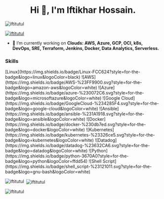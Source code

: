 <h1 align="center">Hi 👋, I'm Iftikhar Hossain.</h1>


<p align="left"> <img src="https://komarev.com/ghpvc/?username=iftitutul&label=Profile%20views&color=0e75b6&style=flat" alt="iftitutul" /> </p>

<p align="left"> <a href="https://github.com/ryo-ma/github-profile-trophy"><img src="https://github-profile-trophy.vercel.app/?username=iftitutul" alt="iftitutul" /></a> </p>



- 🌱 I’m currently working on **Clouds: AWS, Azure, GCP, OCI, k8s, DevOps, SRE, Terraform, Jenkins, Docker, Data Analytics, Serverless.**

<h3> Skills </h3>
[Linux](https://img.shields.io/badge/Linux-FCC624?style=for-the-badge&logo=linux&logoColor=black)
![AWS](https://img.shields.io/badge/AWS-%23FF9900.svg?style=for-the-badge&logo=amazon-aws&logoColor=white)
![Azure](https://img.shields.io/badge/azure-%230072C6.svg?style=for-the-badge&logo=microsoftazure&logoColor=white)
![Google Cloud](https://img.shields.io/badge/GoogleCloud-%234285F4.svg?style=for-the-badge&logo=google-cloud&logoColor=white)
![Ansible](https://img.shields.io/badge/ansible-%231A1918.svg?style=for-the-badge&logo=ansible&logoColor=white)
![Docker](https://img.shields.io/badge/docker-%230db7ed.svg?style=for-the-badge&logo=docker&logoColor=white)
![Kubernetes](https://img.shields.io/badge/kubernetes-%23326ce5.svg?style=for-the-badge&logo=kubernetes&logoColor=white)
![Datadog](https://img.shields.io/badge/datadog-%23632CA6.svg?style=for-the-badge&logo=datadog&logoColor=white)
![Python](https://img.shields.io/badge/python-3670A0?style=for-the-badge&logo=python&logoColor=ffdd54)
![Shell Script](https://img.shields.io/badge/shell_script-%23121011.svg?style=for-the-badge&logo=gnu-bash&logoColor=white)



<p><img align="left" src="https://github-readme-stats.vercel.app/api/top-langs?username=iftitutul&show_icons=true&locale=en&layout=compact" alt="iftitutul" /></p>

<p>&nbsp;<img align="center" src="https://github-readme-stats.vercel.app/api?username=iftitutul&show_icons=true&locale=en" alt="iftitutul" /></p>

<p><img align="center" src="https://github-readme-streak-stats.herokuapp.com/?user=iftitutul&" alt="iftitutul" /></p>

